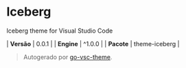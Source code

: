 # Iceberg

Iceberg theme for Visual Studio Code

| **Versão** | 0.0.1 |
| **Engine** | ^1.0.0 |
| **Pacote** | theme-iceberg |

> Autogerado por [go-vsc-theme](https://github.com/natalbu/go-vsc-theme).
